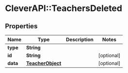 # CleverAPI::TeachersDeleted

## Properties
Name | Type | Description | Notes
------------ | ------------- | ------------- | -------------
**type** | **String** |  | 
**id** | **String** |  | [optional] 
**data** | [**TeacherObject**](TeacherObject.md) |  | [optional] 


